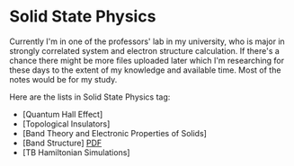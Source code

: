 # Solid State Physics

Currently I'm in one of the professors' lab in my university, who is major in strongly correlated system and electron structure calculation. If there's a chance there might be more files uploaded later which I'm researching for these days to the extent of my knowledge and available time. Most of the notes would be for my study.

Here are the lists in Solid State Physics tag:

- [Quantum Hall Effect]
- [Topological Insulators]
- [Band Theory and Electronic Properties of Solids]
- [Band Structure] [PDF](https://www.damtp.cam.ac.uk/user/tong/aqm/solid2.pdf)
- [TB Hamiltonian Simulations]